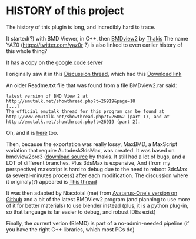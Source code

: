 # HISTORY of this project

The history of this plugin is long, and incredibly hard to trace.

It started(?) with BMD Viewer, in C++, then [BMDview2](http://amnoid.de/gc) by [Thakis](https://github.com/nico)
The name YAZ0 (https://twitter.com/yaz0r ?) is also linked to even earlier history of this whole thing?

It has a copy on the [google code server](http://code.google.com/p/bmdview2/)

I originally saw it in this [Discussion thread](http://www.emutalk.net/threads/54262-BMDView2-Linux?p=447701), which had this [Download link](http://dl.dropbox.com/u/21757902/bmdview2.tar.gz)

An older Readme.txt file that was found from a file BMDview2.rar said:
```
latest version of BMD View 2 at
http://emutalk.net/showthread.php?t=26919&page=18
[...]
The official emutalk thread for this program can be found at
http://www.emutalk.net/showthread.php?t=26062 (part 1), and at
http://emutalk.net/showthread.php?t=26919 (part 2).
```
Oh, and it is [here](http://www.vg-resource.com/thread-21121.html) too.

Then, because the exportation was really lossy, MaxBMD, a MaxScript variation that require Autodesk3dsMax, was created.
It was based on bmdview2pre3 ([download source](http://www.emutalk.net/showthread.php?t=26919&page=39) by thakis.
It still had a lot of bugs, and a LOT of different branches. Plus 3dsMax is expensive, And (from my perspective) maxscript is hard to debug due to the need to reboot 3dsMax (a several-minutes process) after each modification.
The discussion where it originaly(?) appeared is [This thread](http://www.emutalk.net/threads/44490)

It was then adapted by Niacdoial (me) from [Avatarus-One's version on Github](https://github.com/Avatarus-one/MaxBMD/)
and a bit of the latest BMDView2 program (and planning to use more of it for better materials)
to use blender instead (plus, it is a python plug-in, so that language is far easier to debug, and robust IDEs exist)

Finally, the current verion (BleMD) is part of a no-admin-needed pipeline (if you have the right C++ libraries, which most PCs do)
